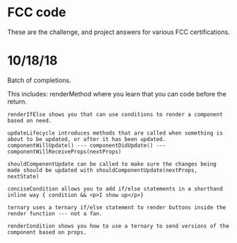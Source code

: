 # FCC code

These are the challenge, and project answers for various FCC certifications.


# 10/18/18
Batch of completions.

This includes:
    renderMethod where you learn that you can code before the return.

    renderIfElse shows you that can use conditions to render a component based on need.

    updateLifecycle introduces methods that are called when something is about to be updated, or after it has been updated.
    componentWillUpdate() --- componentDidUpdate() --- componentWillReceiveProps(nextProps)

    shouldCompenentUpdate can be called to make sure the changes being made should be updated with shouldComponentUpdate(nextProps, nextState)

    conciseCondition allows you to add if/else statements in a shorthand inline way { condition && <p>I show up</p>}

    ternary uses a ternary if/else statement to render buttons inside the render function --- not a fan.

    renderCondition shows you how to use a ternary to send versions of the component based on props.